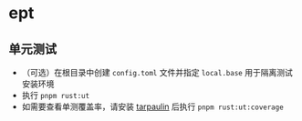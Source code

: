 # ept
## 单元测试
* （可选）在根目录中创建 `config.toml` 文件并指定 `local.base` 用于隔离测试安装环境
* 执行 `pnpm rust:ut`
* 如需要查看单测覆盖率，请安装 [tarpaulin](https://github.com/xd009642/tarpaulin) 后执行 `pnpm rust:ut:coverage`